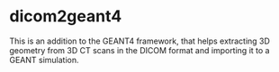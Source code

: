 dicom2geant4
============

This is an addition to the GEANT4 framework, that helps extracting 3D geometry from 3D CT scans in the DICOM format and importing it to a GEANT simulation.
